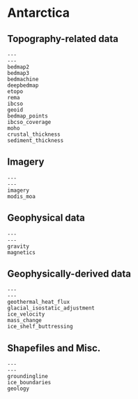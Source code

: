 # Antarctica

## Topography-related data

```{nbgallery}
---
---
bedmap2
bedmap3
bedmachine
deepbedmap
etopo
rema
ibcso
geoid
bedmap_points
ibcso_coverage
moho
crustal_thickness
sediment_thickness
```

## Imagery

```{nbgallery}
---
---
imagery
modis_moa
```

## Geophysical data

```{nbgallery}
---
---
gravity
magnetics
```

## Geophysically-derived data

```{nbgallery}
---
---
geothermal_heat_flux
glacial_isostatic_adjustment
ice_velocity
mass_change
ice_shelf_buttressing
```

## Shapefiles and Misc.

```{nbgallery}
---
---
groundingline
ice_boundaries
geology
```
